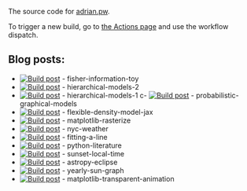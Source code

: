 The source code for [adrian.pw](https://adrian.pw).

To trigger a new build, go to [the Actions page](https://github.com/adrn-blog/adrian.pw/actions/workflows/build.yml) and use the workflow dispatch.

## Blog posts:

- [![Build post](https://github.com/adrn-blog/post--fisher-information-toy/actions/workflows/build.yml/badge.svg)](https://github.com/adrn-blog/post--fisher-information-toy/actions/workflows/build.yml) - fisher-information-toy
- [![Build post](https://github.com/adrn-blog/post--hierarchical-models-2/actions/workflows/build.yml/badge.svg)](https://github.com/adrn-blog/post--hierarchical-models-2/actions/workflows/build.yml) - hierarchical-models-2
- [![Build post](https://github.com/adrn-blog/post--hierarchical-models-1/actions/workflows/build.yml/badge.svg)](https://github.com/adrn-blog/post--hierarchical-models-1/actions/workflows/build.yml) - hierarchical-models-1
c- [![Build post](https://github.com/adrn-blog/post--probabilistic-graphical-models/actions/workflows/build.yml/badge.svg)](https://github.com/adrn-blog/post--probabilistic-graphical-models/actions/workflows/build.yml) - probabilistic-graphical-models
- [![Build post](https://github.com/adrn-blog/post--flexible-density-model-jax/actions/workflows/build.yml/badge.svg)](https://github.com/adrn-blog/post--flexible-density-model-jax/actions/workflows/build.yml) - flexible-density-model-jax
- [![Build post](https://github.com/adrn-blog/post--matplotlib-rasterize/actions/workflows/build.yml/badge.svg)](https://github.com/adrn-blog/post--matplotlib-rasterize/actions/workflows/build.yml) - matplotlib-rasterize
- [![Build post](https://github.com/adrn-blog/post--nyc-weather/actions/workflows/build.yml/badge.svg)](https://github.com/adrn-blog/post--nyc-weather/actions/workflows/build.yml) - nyc-weather
- [![Build post](https://github.com/adrn-blog/post--fitting-a-line/actions/workflows/build.yml/badge.svg)](https://github.com/adrn-blog/post--fitting-a-line/actions/workflows/build.yml) - fitting-a-line
- [![Build post](https://github.com/adrn-blog/post--python-literature/actions/workflows/build.yml/badge.svg)](https://github.com/adrn-blog/post--python-literature/actions/workflows/build.yml) - python-literature
- [![Build post](https://github.com/adrn-blog/post--sunset-local-time/actions/workflows/build.yml/badge.svg)](https://github.com/adrn-blog/post--sunset-local-time/actions/workflows/build.yml) - sunset-local-time
- [![Build post](https://github.com/adrn-blog/post--astropy-eclipse/actions/workflows/build.yml/badge.svg)](https://github.com/adrn-blog/post--astropy-eclipse/actions/workflows/build.yml) - astropy-eclipse
- [![Build post](https://github.com/adrn-blog/post--yearly-sun-graph/actions/workflows/build.yml/badge.svg)](https://github.com/adrn-blog/post--yearly-sun-graph/actions/workflows/build.yml) - yearly-sun-graph
- [![Build post](https://github.com/adrn-blog/post--matplotlib-transparent-animation/actions/workflows/build.yml/badge.svg)](https://github.com/adrn-blog/post--matplotlib-transparent-animation/actions/workflows/build.yml) - matplotlib-transparent-animation
